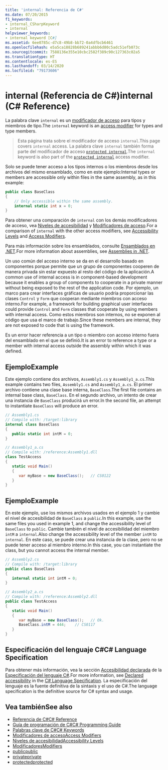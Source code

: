 ```yaml
---
title: 'internal: Referencia de C#'
ms.date: 07/20/2015
f1_keywords:
- internal_CSharpKeyword
- internal
helpviewer_keywords:
- internal keyword [C#]
ms.assetid: 6ee0785c-d7c8-49b8-bb72-0a4dfbcb6461
ms.openlocfilehash: e5a5ca18828b689241abbb6d80c5adc51efb073c
ms.sourcegitcommit: 7588136e355e10cbc2582f389c90c127363c02a5
ms.translationtype: HT
ms.contentlocale: es-ES
ms.lasthandoff: 03/14/2020
ms.locfileid: "79173606"
---
```

# <a name="internal-c-reference"></a><span data-ttu-id="eb0ee-102">internal (Referencia de C#)</span><span class="sxs-lookup"><span data-stu-id="eb0ee-102">internal (C# Reference)</span></span>
<span data-ttu-id="eb0ee-103">La palabra clave `internal` es un [modificador de acceso](./access-modifiers.md) para tipos y miembros de tipo.</span><span class="sxs-lookup"><span data-stu-id="eb0ee-103">The `internal` keyword is an [access modifier](./access-modifiers.md) for types and type members.</span></span>
  
 > <span data-ttu-id="eb0ee-104">Esta página trata sobre el modificador de acceso `internal`.</span><span class="sxs-lookup"><span data-stu-id="eb0ee-104">This page covers `internal` access.</span></span> <span data-ttu-id="eb0ee-105">La palabra clave `internal` también forma parte del modificador de acceso [`protected internal`](./protected-internal.md).</span><span class="sxs-lookup"><span data-stu-id="eb0ee-105">The `internal` keyword is also part of the [`protected internal`](./protected-internal.md) access modifier.</span></span>
  
<span data-ttu-id="eb0ee-106">Solo se puede tener acceso a los tipos internos o los miembros desde los archivos del mismo ensamblado, como en este ejemplo:</span><span class="sxs-lookup"><span data-stu-id="eb0ee-106">Internal types or members are accessible only within files in the same assembly, as in this example:</span></span>  
  
```csharp  
public class BaseClass
{  
    // Only accessible within the same assembly.
    internal static int x = 0;
}  
```  

 <span data-ttu-id="eb0ee-107">Para obtener una comparación de `internal` con los demás modificadores de acceso, vea [Niveles de accesibilidad](./accessibility-levels.md) y [Modificadores de acceso](../../programming-guide/classes-and-structs/access-modifiers.md).</span><span class="sxs-lookup"><span data-stu-id="eb0ee-107">For a comparison of `internal` with the other access modifiers, see [Accessibility Levels](./accessibility-levels.md) and [Access Modifiers](../../programming-guide/classes-and-structs/access-modifiers.md).</span></span>  
  
 <span data-ttu-id="eb0ee-108">Para más información sobre los ensamblados, consulte [Ensamblados en .NET](../../../standard/assembly/index.md).</span><span class="sxs-lookup"><span data-stu-id="eb0ee-108">For more information about assemblies, see [Assemblies in .NET](../../../standard/assembly/index.md).</span></span>  
  
 <span data-ttu-id="eb0ee-109">Un uso común del acceso interno se da en el desarrollo basado en componentes porque permite que un grupo de componentes cooperen de manera privada sin estar expuesto al resto del código de la aplicación.</span><span class="sxs-lookup"><span data-stu-id="eb0ee-109">A common use of internal access is in component-based development because it enables a group of components to cooperate in a private manner without being exposed to the rest of the application code.</span></span> <span data-ttu-id="eb0ee-110">Por ejemplo, un marco para crear interfaces gráficas de usuario podría proporcionar las clases `Control` y `Form` que cooperan mediante miembros con acceso interno.</span><span class="sxs-lookup"><span data-stu-id="eb0ee-110">For example, a framework for building graphical user interfaces could provide `Control` and `Form` classes that cooperate by using members with internal access.</span></span> <span data-ttu-id="eb0ee-111">Como estos miembros son internos, no se exponen al código que usa el marco de trabajo.</span><span class="sxs-lookup"><span data-stu-id="eb0ee-111">Since these members are internal, they are not exposed to code that is using the framework.</span></span>  
  
 <span data-ttu-id="eb0ee-112">Es un error hacer referencia a un tipo o miembro con acceso interno fuera del ensamblado en el que se definió.</span><span class="sxs-lookup"><span data-stu-id="eb0ee-112">It is an error to reference a type or a member with internal access outside the assembly within which it was defined.</span></span>  
  
## <a name="example"></a><span data-ttu-id="eb0ee-113">Ejemplo</span><span class="sxs-lookup"><span data-stu-id="eb0ee-113">Example</span></span>  
 <span data-ttu-id="eb0ee-114">Este ejemplo contiene dos archivos, `Assembly1.cs` y `Assembly1_a.cs`.</span><span class="sxs-lookup"><span data-stu-id="eb0ee-114">This example contains two files, `Assembly1.cs` and `Assembly1_a.cs`.</span></span> <span data-ttu-id="eb0ee-115">El primer archivo contiene una clase base interna, `BaseClass`.</span><span class="sxs-lookup"><span data-stu-id="eb0ee-115">The first file contains an internal base class, `BaseClass`.</span></span> <span data-ttu-id="eb0ee-116">En el segundo archivo, un intento de crear una instancia de `BaseClass` producirá un error.</span><span class="sxs-lookup"><span data-stu-id="eb0ee-116">In the second file, an attempt to instantiate `BaseClass` will produce an error.</span></span>  
  
```csharp  
// Assembly1.cs  
// Compile with: /target:library  
internal class BaseClass
{  
   public static int intM = 0;  
}  
```  
  
```csharp  
// Assembly1_a.cs  
// Compile with: /reference:Assembly1.dll  
class TestAccess
{  
   static void Main()
   {  
      var myBase = new BaseClass();   // CS0122  
   }  
}  
```  
  
## <a name="example"></a><span data-ttu-id="eb0ee-117">Ejemplo</span><span class="sxs-lookup"><span data-stu-id="eb0ee-117">Example</span></span>  
 <span data-ttu-id="eb0ee-118">En este ejemplo, use los mismos archivos usados en el ejemplo 1 y cambie el nivel de accesibilidad de `BaseClass` a `public`.</span><span class="sxs-lookup"><span data-stu-id="eb0ee-118">In this example, use the same files you used in example 1, and change the accessibility level of `BaseClass` to `public`.</span></span> <span data-ttu-id="eb0ee-119">Cambie también el nivel de accesibilidad del miembro `intM` a `internal`.</span><span class="sxs-lookup"><span data-stu-id="eb0ee-119">Also change the accessibility level of the member `intM` to `internal`.</span></span> <span data-ttu-id="eb0ee-120">En este caso, se puede crear una instancia de la clase, pero no se puede tener acceso al miembro interno.</span><span class="sxs-lookup"><span data-stu-id="eb0ee-120">In this case, you can instantiate the class, but you cannot access the internal member.</span></span>  
  
```csharp  
// Assembly2.cs  
// Compile with: /target:library  
public class BaseClass
{  
   internal static int intM = 0;  
}  
```  
  
```csharp  
// Assembly2_a.cs  
// Compile with: /reference:Assembly2.dll  
public class TestAccess
{  
   static void Main()
   {  
      var myBase = new BaseClass();   // Ok.  
      BaseClass.intM = 444;    // CS0117  
   }  
}  
```  
  
## <a name="c-language-specification"></a><span data-ttu-id="eb0ee-121">Especificación del lenguaje C#</span><span class="sxs-lookup"><span data-stu-id="eb0ee-121">C# Language Specification</span></span>  

<span data-ttu-id="eb0ee-122">Para obtener más información, vea la sección [Accesibilidad declarada](~/_csharplang/spec/basic-concepts.md#declared-accessibility) de la [Especificación del lenguaje C#](/dotnet/csharp/language-reference/language-specification/introduction).</span><span class="sxs-lookup"><span data-stu-id="eb0ee-122">For more information, see [Declared accessibility](~/_csharplang/spec/basic-concepts.md#declared-accessibility) in the [C# Language Specification](/dotnet/csharp/language-reference/language-specification/introduction).</span></span> <span data-ttu-id="eb0ee-123">La especificación del lenguaje es la fuente definitiva de la sintaxis y el uso de C#.</span><span class="sxs-lookup"><span data-stu-id="eb0ee-123">The language specification is the definitive source for C# syntax and usage.</span></span>
  
## <a name="see-also"></a><span data-ttu-id="eb0ee-124">Vea también</span><span class="sxs-lookup"><span data-stu-id="eb0ee-124">See also</span></span>

- [<span data-ttu-id="eb0ee-125">Referencia de C#</span><span class="sxs-lookup"><span data-stu-id="eb0ee-125">C# Reference</span></span>](../index.md)
- [<span data-ttu-id="eb0ee-126">Guía de programación de C#</span><span class="sxs-lookup"><span data-stu-id="eb0ee-126">C# Programming Guide</span></span>](../../programming-guide/index.md)
- [<span data-ttu-id="eb0ee-127">Palabras clave de C#</span><span class="sxs-lookup"><span data-stu-id="eb0ee-127">C# Keywords</span></span>](./index.md)
- [<span data-ttu-id="eb0ee-128">Modificadores de acceso</span><span class="sxs-lookup"><span data-stu-id="eb0ee-128">Access Modifiers</span></span>](./access-modifiers.md)
- [<span data-ttu-id="eb0ee-129">Niveles de accesibilidad</span><span class="sxs-lookup"><span data-stu-id="eb0ee-129">Accessibility Levels</span></span>](./accessibility-levels.md)
- [<span data-ttu-id="eb0ee-130">Modificadores</span><span class="sxs-lookup"><span data-stu-id="eb0ee-130">Modifiers</span></span>](index.md)
- [<span data-ttu-id="eb0ee-131">public</span><span class="sxs-lookup"><span data-stu-id="eb0ee-131">public</span></span>](./public.md)
- [<span data-ttu-id="eb0ee-132">private</span><span class="sxs-lookup"><span data-stu-id="eb0ee-132">private</span></span>](./private.md)
- [<span data-ttu-id="eb0ee-133">protected</span><span class="sxs-lookup"><span data-stu-id="eb0ee-133">protected</span></span>](./protected.md)
